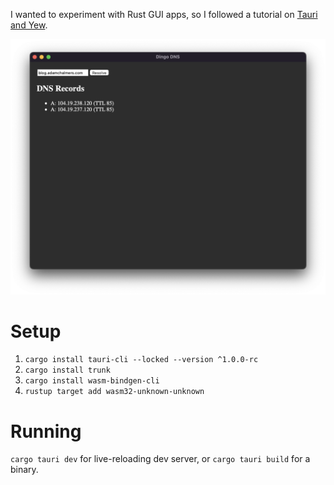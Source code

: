 I wanted to experiment with Rust GUI apps, so I followed a tutorial on [Tauri and Yew](https://dev.to/stevepryde/create-a-desktop-app-in-rust-using-tauri-and-yew-2bhe).

![Screenshot of the GUI running](https://raw.githubusercontent.com/adamchalmers/dingo-gui/master/screenshot.png?raw=true)


# Setup
1. `cargo install tauri-cli --locked --version ^1.0.0-rc`
2. `cargo install trunk`
3. `cargo install wasm-bindgen-cli` 
4. `rustup target add wasm32-unknown-unknown`

# Running
`cargo tauri dev` for live-reloading dev server, or `cargo tauri build` for a binary.
